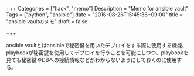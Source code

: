 +++
Categories = ["hack", "memo"]
Description = "Memo for ansible vault"
Tags = ["python", "ansible"]
date = "2016-08-26T15:45:36+09:00"
title = "ansible vaultのメモ"
draft = false

+++

ansible vaultとはansibleで秘密鍵を用いたデプロイをする際に使用する機能、playbookが秘密鍵を使用してデプロイを行うことを可能にしつつ、playbookを見ても秘密鍵やDBへの接続情報などがわからないようにしておくのに使用する。
